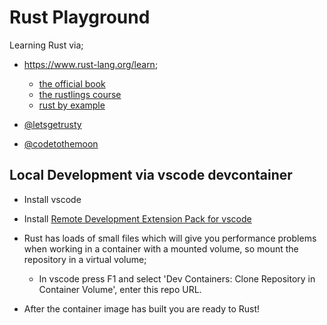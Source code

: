 # Rust Playground

Learning Rust via;

- https://www.rust-lang.org/learn;

    - [the official book](https://doc.rust-lang.org/book/)
    - [the rustlings course](https://github.com/rust-lang/rustlings/)
    - [rust by example](https://doc.rust-lang.org/stable/rust-by-example/)

- [@letsgetrusty](https://www.youtube.com/@letsgetrusty)
- [@codetothemoon](https://www.youtube.com/@codetothemoon)

## Local Development via vscode devcontainer

- Install vscode
- Install [Remote Development Extension Pack for vscode](https://marketplace.visualstudio.com/items?itemName=ms-vscode-remote.vscode-remote-extensionpack)
- Rust has loads of small files which will give you performance problems when working in a container with a mounted volume, so mount the repository in a virtual volume;

    - In vscode press F1 and select 'Dev Containers: Clone Repository in Container Volume', enter this repo URL.

- After the container image has built you are ready to Rust!
